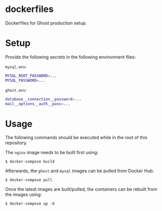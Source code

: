 dockerfiles
===
Dockerfiles for Ghost production setup.

# Setup

Provide the following secrets in the following environment files:

`mysql.env`:
```bash
MYSQL_ROOT_PASSWORD=...
MYSQL_PASSWORD=...
```

`ghost.env`:
```bash
database__connection__password=...
mail__options__auth__pass=...
```

# Usage

The following commands should be executed while in the root of this repository.

The `nginx` image needs to be built first using:
```
$ docker-compose build
```

Afterwards, the `ghost` and `mysql` images can be pulled from Docker Hub:
```
$ docker-compose pull
```

Once the latest images are built/pulled, the containers can be rebuilt from the images using:
```
$ docker-compose up -d
```

